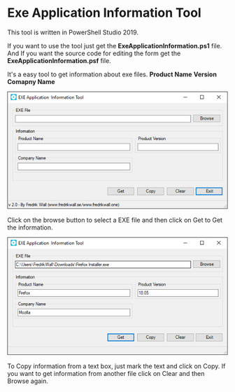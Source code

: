 # Exe Application Information Tool
This tool is written in PowerShell Studio 2019.

If you want to use the tool just get the **ExeApplicationInformation.ps1** file.
And If you want the source code for editing the form get the **ExeApplicationInformation.psf** file.

It's a easy tool to get information about exe files.
**Product Name**
**Version**
**Comapny Name**

![alt text](https://github.com/FredrikWall/PowerShell/blob/master/EXE%20Application%20Information%20Tool/exeappinfo1.PNG?raw=true)

Click on the browse button to select a EXE file and then click on Get to Get the information.

![alt text](https://github.com/FredrikWall/PowerShell/blob/master/EXE%20Application%20Information%20Tool/exeappinfo.PNG?raw=true)

To Copy information from a text box, just mark the text and click on Copy.
If you want to get information from another file click on Clear and then Browse again.


